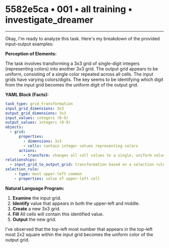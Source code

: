 # 5582e5ca • 001 • all training • investigate_dreamer

---
Okay, I'm ready to analyze this task. Here's my breakdown of the provided input-output examples:

**Perception of Elements:**

The task involves transforming a 3x3 grid of single-digit integers (representing colors) into another 3x3 grid. The output grid appears to be uniform, consisting of a single color repeated across all cells. The input grids have varying colors/digits. The key seems to be identifying which digit from the input grid becomes the uniform digit of the output grid.

**YAML Block (Facts):**



```yaml
task_type: grid_transformation
input_grid_dimensions: 3x3
output_grid_dimensions: 3x3
input_values: integers (0-9)
output_values: integers (0-9)
objects:
  - grid:
      properties:
        - dimensions: 3x3
        - cells: contain integer values representing colors
      actions:
        - transform: changes all cell values to a single, uniform value
relationships:
  - input_grid_to_output_grid: transformation based on a selection rule
selection_rule:
    - type: most upper-left common
    - properties: value of upper-left cell
```



**Natural Language Program:**

1.  **Examine** the input grid.
2.  **Identify** value that appears in both the upper-left and middle.
3.  **Create** a new 3x3 grid.
4. **Fill** All cells will contain this identified value.
5.  **Output** the new grid.

I've observed that the top-left most number that appears in the top-left most 2x2 square within the input grid becomes the uniform color of the output grid.

